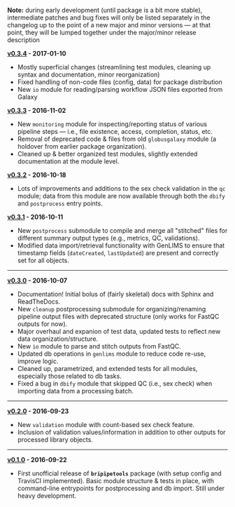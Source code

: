 **Note:** during early development (until package is a bit more stable), intermediate patches and bug fixes will only be listed separately in the changelog up to the point of a new major and minor versions &mdash; at that point, they will be lumped together under the major/minor release description

**[v0.3.4](https://github.com/BenaroyaResearch/bripipetools/tree/f5307cdd8c9669706fc3bf012e93ed5a070cde48) - 2017-01-10**

+ Mostly superficial changes (streamlining test modules, cleaning up syntax and documentation, minor reorganization)
+ Fixed handling of non-code files (config, data) for package distribution
+ New `io` module for reading/parsing workflow JSON files exported from Galaxy

**[v0.3.3](https://github.com/jaeddy/bripipetools/tree/e7a9b553c1e2882bc05215b564f7baff827210d4) - 2016-11-02**

+ New `monitoring` module for inspecting/reporting status of various pipeline steps &mdash; i.e., file existence, access, completion, status, etc.
+ Removal of deprecated code & files from old `globusgalaxy` module (a holdover from earlier package organization).
+ Cleaned up & better organized test modules, slightly extended documentation at the module level.

**[v0.3.2](https://github.com/jaeddy/bripipetools/tree/d7da7683cca4467361f5131de901368d59b5f91d) - 2016-10-18**

+ Lots of improvements and additions to the sex check validation in the `qc` module; data from this module are now available through both the `dbify` and `postprocess` entry points.

**[v0.3.1](https://github.com/jaeddy/bripipetools/tree/e7aa92d49dae8fa34a463aba68de4ff9610d2af7) - 2016-10-11**

+ New `postprocess` submodule to compile and merge all "stitched" files for different summary output types (e.g., metrics, QC, validations).
+ Modified data import/retrieval functionality with GenLIMS to ensure that timestamp fields (`dateCreated`, `lastUpdated`) are present and correctly set for all objects.

-----

**[v0.3.0](https://github.com/jaeddy/bripipetools/tree/6fffe25dabe85864f50ddd2d09fa66eb185350e0) - 2016-10-07**

+ Documentation! Initial bolus of (fairly skeletal) docs with Sphinx and ReadTheDocs.
+ New `cleanup` postprocessing submodule for organizing/renaming pipeline output files with deprecated structure (only works for FastQC outputs for now).
+ Major overhaul and expanion of test data, updated tests to reflect new data organization/structure.
+ New `io` module to parse and stitch outputs from FastQC.
+ Updated db operations in `genlims` module to reduce code re-use, improve logic.
+ Cleaned up, parametrized, and extended tests for all modules, especially those related to db tasks.
+ Fixed a bug in `dbify` module that skipped QC (i.e., sex check) when importing data from a processing batch.

-----

**[v0.2.0](https://github.com/jaeddy/bripipetools/tree/0d595fc1deed7a1d7ee81d0520097616bd3cbd50) - 2016-09-23**

+ New `validation` module with count-based sex check feature.
+ Inclusion of validation values/information in addition to other outputs for processed library objects.

-----

**[v0.1.0](https://github.com/jaeddy/bripipetools/tree/0d767a60c60a803df934675dfb7d4f36ee5802d7) - 2016-09-22**

+ First unofficial release of **`bripipetools`** package (with setup config and TravisCI implemented). Basic module structure & tests in place, with command-line entrypoints for postprocessing and db import. Still under heavy development.
